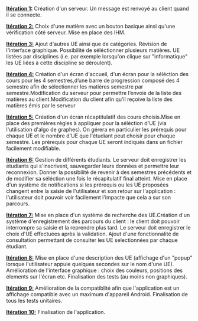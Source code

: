 <ins>**Itération 1:**</ins>      Création d'un serveur. Un message est renvoyé au client quand il se connecte.

<ins>**Itération 2:**</ins>      Choix d'une matière avec un bouton basique ainsi qu'une vérification côté serveur. Mise en place des IHM.

<ins>**Itération 3:**</ins>      Ajout d'autres UE ainsi que de catégories. Révision de l'interface graphique. Possibilité de séléctionner plusieurs matières. UE listées par disciplines (i.e. par exemple lorsqu'on clique sur "informatique" les UE liées à cette discipline se déroulent).

<ins>**Itération 4:**</ins>      Création d'un écran d'accueil, d'un écran pour la séléction des cours pour les 4 semestres,d’une barre de progression composé des 4 semestre afin de sélectionner les matières semestre par semestre.Modification du serveur pour permettre l’envoie de la liste des matières au client.Modification du client afin qu’il reçoive la liste des matières émis par le serveur 

<ins>**Itération 5:**</ins>      Création d'un écran récaptitulatif des cours choisis.Mise en place des premières règles à appliquer pour la séléction d'UE (via l'utilisation d'algo de graphes). On gérera en particulier les prérequis pour chaque UE et le nombre d'UE que l'étudiant peut choisir pour chaque semestre. Les prérequis pour chaque UE seront indiqués dans un fichier facilement modifiable. 

<ins>**Itération 6:**</ins>      Gestion de différents étudiants. Le serveur doit enregistrer les étudiants qui s'inscrivent, sauvegarder leurs données et permettre leur reconnexion. Donner la possibilité de revenir à des semestres précédents et de modifier sa séléction une fois le récapitulatif final atteint. Mise en place d'un système de notifications si les prérequis ou les UE proposées changent entre la saisie de l'utilisateur et son retour sur l'application : l'utilisateur doit pouvoir voir facilement l'impacte que cela a sur son parcours.

<ins>**Itération 7:**</ins>      Mise en place d'un système de recherche des UE.Création d'un système d'enregistrement des parcours du client : le client doit pouvoir interrompre sa saisie et la reprendre plus tard. Le serveur doit enregistrer le choix d'UE effectuées après la validation. Ajout d'une fonctionnalité de consultation permettant de consulter les UE selectionnées par chaque étudiant.

<ins>**Itération 8:**</ins>      Mise en place d'une description des UE (affichage d'un "popup" lorsque l'utilisateur appuie quelques secondes sur le nom d'une UE). Amélioration de l'interface graphique : choix des couleurs, positions des élements sur l'écran etc. Finalisation des tests (au moins non graphiques).

<ins>**Itération 9:**</ins>      Amélioration de la compatiblité afin que l'application est un affichage compatible avec un maximum d'appareil Android. Finalisation de tous les tests unitaires.

<ins>**Itération 10:**</ins>     Finalisation de l'application.
